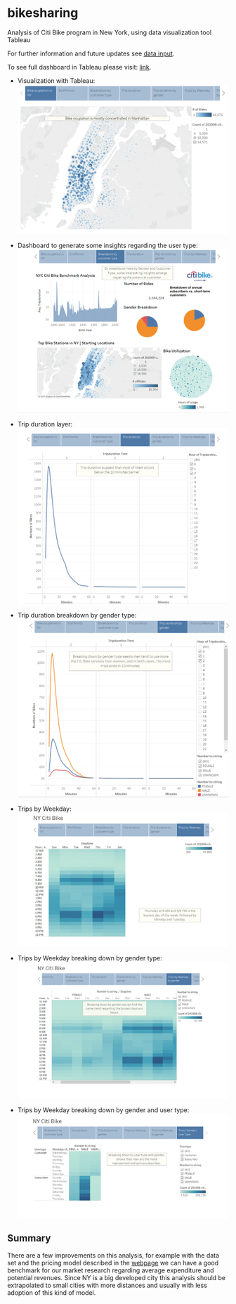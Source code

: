 # bikesharing

Analysis of Citi Bike program in New York, using data visualization tool Tableau

For further information and future updates see [data input](https://ride.citibikenyc.com/system-data).

To see full dashboard in Tableau please visit: [link](https://public.tableau.com/app/profile/endeavor.intelligence/viz/StoryChallengeCitiBikeERR/Story1#1).

- Visualization with Tableau:
![exhibit_1](./images/exhibit_1.png)

- Dashboard to generate some insights regarding the user type:
![exhibit_2](./images/exhibit_2.png)

- Trip duration layer:
![exhibit_3](./images/exhibit_3.png)

- Trip duration breakdown by gender type:
![exhibit_4](./images/exhibit_4.png)

- Trips by Weekday:
![exhibit_5](./images/exhibit_5.png)

- Trips by Weekday breaking down by gender type:
![exhibit_6](./images/exhibit_6.png)

- Trips by Weekday breaking down by gender and user type:
![exhibit_7](./images/exhibit_7.png)

## Summary

There are a few improvements on this analysis, for example with the data set and the pricing model described in the [webpage](https://ride.citibikenyc.com/pricing) we can have a good benchmark for our market research regarding average expenditure and potential revenues. Since NY is a big developed city this analysis should be extrapolated to small cities with more distances and usually with less adoption of this kind of model.
